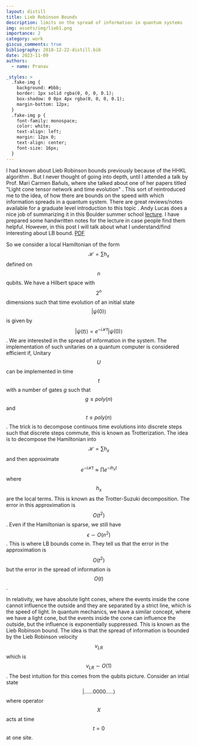```yaml
---
layout: distill
title: Lieb Robinson Bounds
description: limits on the spread of information in quantum systems
img: assets/img/lieb1.png
importance: 2
category: work
giscus_comments: true
bibliography: 2018-12-22-distill.bib
date: 2023-11-09
authors:
  - name: Pranav

_styles: >
  .fake-img {
    background: #bbb;
    border: 1px solid rgba(0, 0, 0, 0.1);
    box-shadow: 0 0px 4px rgba(0, 0, 0, 0.1);
    margin-bottom: 12px;
  }
  .fake-img p {
    font-family: monospace;
    color: white;
    text-align: left;
    margin: 12px 0;
    text-align: center;
    font-size: 16px;
  }
---
```


I had known about Lieb Robinson bounds previously because of the HHKL algorithm <d-cite key="haah2021quantum"></d-cite>. But I never thought of going into 
depth, until I attended a talk by Prof. Mari Carmen Bañuls, where she talked about one of her papers titled "Light cone tensor network and time evolution" <d-cite key="mari_light"></d-cite> . This sort of reintroduced me to the idea, of how there are bounds on the speed with which information spreads in a quantum system. There are great reviews/notes available for a graduate level introduction to this topic <d-cite key="chen2023speed,hastings2010locality"></d-cite>. Andy Lucas does
a nice job of summarizing it in this Boulder summer school [lecture](https://www.youtube.com/watch?v=2gktIZpPhSM). I have prepared some handwritten notes for the lecture
in case people find them helpful. However, in this post I will talk about what I understand/find interesting about LB bound. [PDF](/assets/pdf/LB_Bounds.pdf)

So we consider a local Hamiltonian of the form $$\mathcal{H}=\sum h_x$$ defined on $$n$$ qubits. We have a Hilbert space with $$2^n$$ dimensions such that time evolution of an
initial state $$|\psi(0)\rangle$$ is given by $$|\psi(t)\rangle=e^{-i\mathcal{H}t}|\psi(0)\rangle$$. We are interested in the spread of information in the system. The implementation of such unitaries on a quantum computer is considered efficient if, Unitary $$U$$ can be implemented in time $$t$$ with a number of gates $g$ such that $$g\leq poly(n)$$ and $$t\leq poly(n)$$. The trick is to decompose continuos time evolutions into discrete steps such that discrete steps commute, this is known as Trotterization. The idea is to decompose the Hamiltonian into $$\mathcal{H}=\sum h_x$$ and then approximate $$e^{-i\mathcal{H}t}\approx \prod e^{-ih_xt}$$ where $$h_x$$ are the local terms. This is known as the Trotter-Suzuki decomposition. The error in this approximation is $$O(t^2)$$. Even if the Hamiltonian is sparse, we still have $$\epsilon\sim O(n^2)$$ . This is where LB bounds come in. They tell us that the error in the approximation is $$O(t^2)$$ but the error in the spread of information is $$O(t)$$.

In relativity, we have absolute light cones, where the events inside the cone cannot influence the outside and they are separated by a strict line, which is the speed of light.
In quantum mechanics, we have a similar concept, where we have a light cone, but the events inside the cone can influence the outside, but the influence is exponentially suppressed. This is known as the Lieb Robinson bound. The idea is that the spread of information is bounded by the Lieb Robinson velocity $$v_{LR}$$ which is $$v_{LR}\sim O(1)$$. The best intuition for this comes from the qubits picture. Consider an intial state $$|......0000.....\rangle$$ where operator $$X$$ acts at time $$t=0$$ at one site. 
